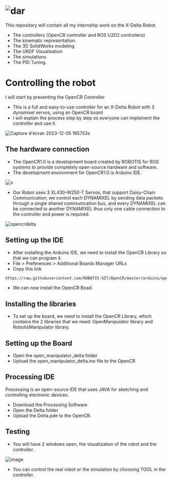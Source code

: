 # ![dar](https://github.com/Leonnidass/DeltaController/assets/100625531/3fc2268a-4a76-40a5-91ed-d7259847ed39)

This repository will contain all my internship work on the X-Delta Robot.
- The controllers (OpenCR controller and ROS U2D2 controllers)
- The kinematic representation.
- The 3D SolidWorks modeling
- The URDF Visualisation
- The simulations
- The PID Tuning. 

# Controlling the robot
I will start by presenting the OpenCR Controller
- This is a full and easy-to-use controller for an X-Delta Robot with 3 dynamixel servos, using an OpenCR board
- I will explain the process step by step so everyone can implement the controller and use it.
  

![Capture d'écran 2023-12-05 165753s](https://github.com/Leonnidass/DeltaController/assets/100625531/937f559a-fdde-446f-bb32-ba2e67ba59bb)

## The hardware connection
- The OpenCR1.0 is a development board created by ROBOTIS for ROS systems to provide completely open-source hardware and software.
- The development environment for OpenCR1.0 is Arduino IDE.

![x](https://github.com/Leonnidass/DeltaController/assets/100625531/ab61c5de-8578-46ca-9773-1befaa4145bf)

- Our Robot uses 3 XL430-W250-T Servos, that support Daisy-Chain Communication; we control each DYNAMIXEL by sending data packets through a single shared communication bus, and every DYNAMIXEL can be connected to another DYNAMIXEL thus only one cable connection to the controller and power is required.

![opencrdelta](https://github.com/Leonnidass/DeltaController/assets/100625531/6c9f236d-b982-4148-bedc-5701679f116b)

## Setting up the IDE
- After installing the Arduino IDE, we need to install the OpenCR Library so that we can program it.
- File > Preferences > Additional Boards Manager URLs
- Copy this link
```bash
https://raw.githubusercontent.com/ROBOTIS-GIT/OpenCR/master/arduino/opencr_release/package_opencr_index.json
```
- We can now install the OpenCR Boad.

## Installing the libraries
- To set up the board, we need to install the OpenCR Library, which contains the 2 libraries that we need: OpenManipulator library and RobotisManipulator library.

## Setting up the Board
- Open the open_manipulator_delta folder
- Upload the open_manipulator_delta.ino file to the OpenCR

## Processing IDE
Processing is an open-source IDE that uses JAVA for sketching and controlling electronic devices.
- Download the Processing Software
- Open the Delta folder
- Upload the Delta.pde to the OpenCR.

## Testing 
- You will have 2 windows open, the visualization of the robot and the controller.

![image](https://github.com/Leonnidass/DeltaController/assets/100625531/7a25f2af-2a5c-43f5-a983-14b565415892)

- You can control the real robot or the simulation by choosing TOOL in the controller.
